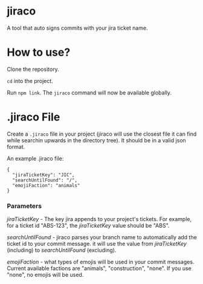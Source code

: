 # jiraco
A tool that auto signs commits with your jira ticket name.

# How to use?
Clone the repository.

`cd` into the project.

Run `npm link`. The `jiraco` command will now be available globally.

# .jiraco File

Create a `.jiraco` file in your project (jiraco will use the closest file it can find while searchin upwards in the directory tree).
It should be in a valid json format.

An example .jiraco file:

```
{
  "jiraTicketKey": "JIC",
  "searchUntilFound": "/",
  "emojiFaction": "animals"
}
```
### Parameters 
*jiraTicketKey* - The key jira appends to your project's tickets. For example, for a ticket id "ABS-123", the *jiraTicketKey* value should be "ABS".

*searchUntilFound* - jiraco parses your branch name to automatically add the ticket id to your commit message. it will use the value from *jiraTicketKey* (including)
to *searchUntilFound* (excluding).

*emojiFaction* - what types of emojis will be used in your commit messages. Current available factions are "animals", "construction", "none". If you use "none", no emojis will be used.
